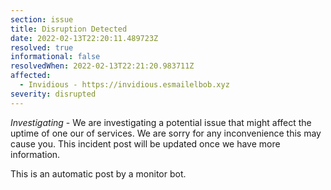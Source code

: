 ```yaml
---
section: issue
title: Disruption Detected
date: 2022-02-13T22:20:11.489723Z
resolved: true
informational: false
resolvedWhen: 2022-02-13T22:21:20.983711Z
affected:
  - Invidious - https://invidious.esmailelbob.xyz
severity: disrupted
---
```

*Investigating* - We are investigating a potential issue that might affect the uptime of one our of services. We are sorry for any inconvenience this may cause you. This incident post will be updated once we have more information.

This is an automatic post by a monitor bot.
        